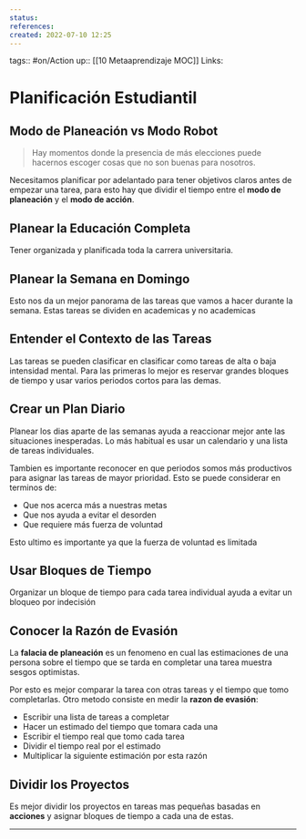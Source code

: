 ```yaml
---
status:
references:
created: 2022-07-10 12:25
---
```

tags:: #on/Action 
up:: [[10 Metaaprendizaje MOC]]
Links: 
# Planificación Estudiantil
## Modo de Planeación vs Modo Robot
>Hay momentos donde la presencia de más elecciones puede hacernos escoger cosas que no son buenas para nosotros.

Necesitamos planificar por adelantado para tener objetivos claros antes de empezar una tarea, para esto hay que dividir el tiempo entre el **modo de planeación** y el **modo de acción**.

## Planear la Educación Completa
Tener organizada y planificada toda la carrera universitaria.

## Planear la Semana en Domingo
Esto nos da un mejor panorama de las tareas que vamos a hacer durante la semana. Estas tareas se dividen en academicas y no academicas

## Entender el Contexto de las Tareas
Las tareas se pueden clasificar en clasificar como tareas de alta o baja intensidad mental. Para las primeras lo mejor es reservar grandes bloques de tiempo y usar varios periodos cortos para las demas.

## Crear un Plan Diario
Planear los dias aparte de las semanas ayuda a reaccionar mejor ante las situaciones inesperadas. Lo más habitual es usar un calendario y una lista de tareas individuales.

Tambien es importante reconocer en que periodos somos más productivos para asignar las tareas de mayor prioridad. Esto se puede considerar en terminos de:
- Que nos acerca más a nuestras metas
- Que nos ayuda a evitar el desorden
- Que requiere más fuerza de voluntad

Esto ultimo es importante ya que la fuerza de voluntad es limitada

## Usar Bloques de Tiempo
Organizar un bloque de tiempo para cada tarea individual ayuda a evitar un bloqueo por indecisión

## Conocer la Razón de Evasión
La **falacia de planeación** es un fenomeno en cual las estimaciones de una persona sobre el tiempo que se tarda en completar una tarea muestra sesgos optimistas.

Por esto es mejor comparar la tarea con otras tareas y el tiempo que tomo completarlas. Otro metodo consiste en medir la **razon de evasión**:
- Escribir una lista de tareas a completar
- Hacer un estimado del tiempo que tomara cada una
- Escribir el tiempo real que tomo cada tarea
- Dividir el tiempo real por el estimado
- Multiplicar la siguiente estimación por esta razón

## Dividir los Proyectos
Es mejor dividir los proyectos en tareas mas pequeñas basadas en **acciones** y asignar bloques de tiempo a cada una de estas.
___
